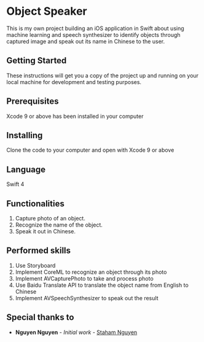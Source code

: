 # Object Speaker
This is my own project building an iOS application in Swift about using machine learning and speech synthesizer to identify objects through captured image and speak out its name in Chinese to the user.

## Getting Started
These instructions will get you a copy of the project up and running on your local machine for development and testing purposes.

## Prerequisites
Xcode 9 or above has been installed in your computer

## Installing
Clone the code to your computer and open with Xcode 9 or above

## Language
Swift 4

## Functionalities
1. Capture photo of an object.
2. Recognize the name of the object.
3. Speak it out in Chinese.

## Performed skills
1. Use Storyboard
2. Implement CoreML to recognize an object through its photo
3. Implement AVCapturePhoto to take and process photo
4. Use Baidu Translate API to translate the object name from English to Chinese
5. Implement AVSpeechSynthesizer to speak out the result


## Special thanks to
* **Nguyen Nguyen** - *Initial work* - [Staham Nguyen](https://github.com/stahamnguyen)
